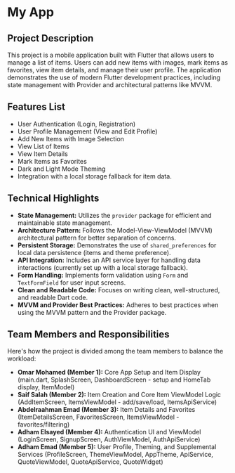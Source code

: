 # My App

## Project Description
This project is a mobile application built with Flutter that allows users to manage a list of items. Users can add new items with images, mark items as favorites, view item details, and manage their user profile. The application demonstrates the use of modern Flutter development practices, including state management with Provider and architectural patterns like MVVM.

## Features List
*   User Authentication (Login, Registration)
*   User Profile Management (View and Edit Profile)
*   Add New Items with Image Selection
*   View List of Items
*   View Item Details
*   Mark Items as Favorites
*   Dark and Light Mode Theming
*   Integration with a local storage fallback for item data.

## Technical Highlights
*   **State Management:** Utilizes the `provider` package for efficient and maintainable state management.
*   **Architecture Pattern:** Follows the Model-View-ViewModel (MVVM) architectural pattern for better separation of concerns.
*   **Persistent Storage:** Demonstrates the use of `shared_preferences` for local data persistence (items and theme preference).
*   **API Integration:** Includes an API service layer for handling data interactions (currently set up with a local storage fallback).
*   **Form Handling:** Implements form validation using `Form` and `TextFormField` for user input screens.
*   **Clean and Readable Code:** Focuses on writing clean, well-structured, and readable Dart code.
*   **MVVM and Provider Best Practices:** Adheres to best practices when using the MVVM pattern and the Provider package.

## Team Members and Responsibilities

Here's how the project is divided among the team members to balance the workload:

*   **Omar Mohamed (Member 1):** Core App Setup and Item Display (main.dart, SplashScreen, DashboardScreen - setup and HomeTab display, ItemModel)
*   **Saif Salah (Member 2):** Item Creation and Core Item ViewModel Logic (AddItemScreen, ItemsViewModel - add/save/load, ItemsApiService)
*   **Abdelraahman Emad (Member 3):** Item Details and Favorites (ItemDetailsScreen, FavoritesScreen, ItemsViewModel - favorites/filtering)
*   **Adham Elsayed (Member 4):** Authentication UI and ViewModel (LoginScreen, SignupScreen, AuthViewModel, AuthApiService)
*   **Adham Emad (Member 5):** User Profile, Theming, and Supplemental Services (ProfileScreen, ThemeViewModel, AppTheme, ApiService, QuoteViewModel, QuoteApiService, QuoteWidget)
